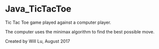 # Java_TicTacToe
Tic Tac Toe game played against a computer player.

The computer uses the minimax algorithm to find the best possible move.


Created by Will Lu, August 2017
